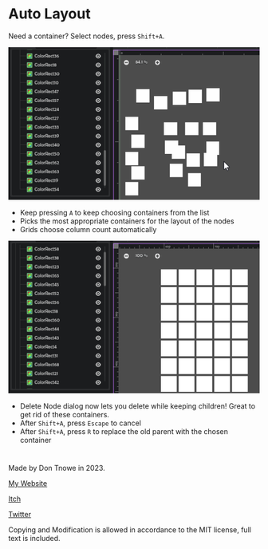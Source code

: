 # Auto Layout

Need a container? Select nodes, press `Shift+A`.

![](images/gif1.gif)

- Keep pressing `A` to keep choosing containers from the list
- Picks the most appropriate containers for the layout of the nodes
- Grids choose column count automatically

![](images/gif2.gif)

- Delete Node dialog now lets you delete while keeping children! Great to get rid of these containers.
- After `Shift+A`, press `Escape` to cancel
- After `Shift+A`, press `R` to replace the old parent with the chosen container

#
Made by Don Tnowe in 2023.

[My Website](https://redbladegames.netlify.app)

[Itch](https://don-tnowe.itch.io)

[Twitter](https://twitter.com/don_tnowe)

Copying and Modification is allowed in accordance to the MIT license, full text is included.
